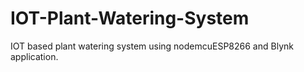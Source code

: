 # IOT-Plant-Watering-System
IOT based plant watering system using nodemcuESP8266 and Blynk application. 
